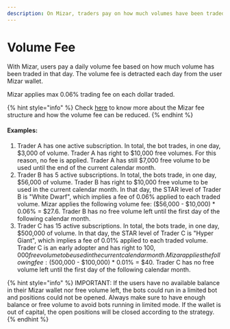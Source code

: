 ```yaml
---
description: On Mizar, traders pay on how much volumes have been traded on a daily basis.
---
```


# Volume Fee



With Mizar, users pay a daily volume fee based on how much volume has been traded in that day. The volume fee is detracted each day from the user Mizar wallet.

Mizar applies max 0.06% trading fee on each dollar traded.&#x20;

{% hint style="info" %}
Check [here](../star-program-fees-reduction.md) to know more about the Mizar fee structure and how the volume fee can be reduced.
{% endhint %}

#### Examples:

1. Trader A has one active subscription. In total, the bot trades, in one day, $3,000 of volume. Trader A has right to $10,000 free volumes. For this reason, no fee is applied. Trader A has still $7,000 free volume to be used until the end of the current calendar month.
2. Trader B has 5 active subscriptions. In total, the bots trade, in one day, $56,000 of volume. Trader B has right to $10,000 free volume to be used in the current calendar month. In that day, the STAR level of Trader B is "White Dwarf", which implies a fee of 0.06% applied to each traded volume. Mizar applies the following volume fee: ($56,000 - $10,000) \* 0.06% = $27.6. Trader B has no free volume left until the first day of the following calendar month.
3. Trader C has 15 active subscriptions. In total, the bots trade, in one day, $500,000 of volume. In that day, the STAR level of Trader C is "Hyper Giant", which implies a fee of 0.01% applied to each traded volume. Trader C is an early adopter and has right to $100,000 free volume to be used in the current calendar month. Mizar applies the following fee: ($500,000 - $100,000) \* 0.01% = $40. Trader C has no free volume left until the first day of the following calendar month.

{% hint style="info" %}
IMPORTANT: If the users have no available balance in their Mizar wallet nor free volume left, the bots could run in a limited bot and positions could not be opened. Always make sure to have enough balance or free volume to avoid bots running in limited mode. If the wallet is out of capital, the open positions will be closed according to the strategy.
{% endhint %}
